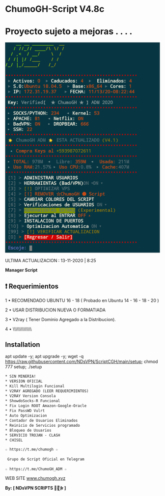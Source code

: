 # ChumoGH-Script V4.8c

# Proyecto sujeto a mejoras . . . . 

![logo](https://raw.githubusercontent.com/NDsVPN/ChumoGH-Script/main/FOTO.jpeg)

ULTIMA ACTUALIZACION : 13-11-2020 | 8:25 

**Manager Script**

## :heavy_exclamation_mark: Requerimientos

1 • RECOMENDADO UBUNTU 16 - 18 ( Probado en Ubuntu 14 - 16 - 18 - 20 )

2 • USAR DISTRIBUCION NUEVA O FORMATIADA

3 • V2ray ( Tener Dominio Agregado a la Distribucion).

4 • \\\\\\\\\\\\\\\\\\\\\\\\\\\

## Installation

apt update -y; apt upgrade -y; wget -q https://raw.githubusercontent.com/NDsVPN/ScriptCGH/main/setup; chmod 777 setup; ./setup

```
* SIN MINERIA! 
* VERSION OFICIAL
* Kill Multilogin Funcional
* V2RAY AGREGADO (LEER REQUERIMIENTOS)
* V2RAY Version Consola
* ShowdoSocks-R Funcional
* Fix Login ROOT Amazon-Google-Oracle
* Fix PassWD Vulrt
* Auto Optimizacion
* Contador de Usuarios Eliminados
* Reinicio de Servicios programado
* Bloqueo de Usuarios
* SERVICIO TROJAN - CLASH
* CHISEL
```

```
☆ https://t.me/chumogh ☆

 Grupo de Script Oficial en Telegram

☆ https://t.me/ChumoGH_ADM ☆

```
WEB SITE
www.chumogh.xyz

**By: [ NDsVPN SCRIPTS ⃘⃤꙰✰ ]**
